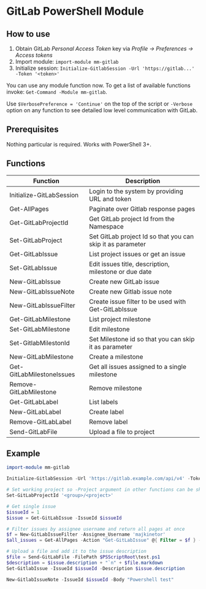 # GitLab PowerShell Module

## How to use

1. Obtain GitLab *Personal Access Token* key via *Profile -> Preferences -> Access tokens*
1. Import module: `import-module mm-gitlab`
1. Initialize session: `Initialize-GitlabSession -Url 'https://gitlab...' -Token '<token>'`

You can use any module function now. To get a list of available functions invoke: `Get-Command -Module mm-gitlab`.

Use `$VerbosePreference = 'Continue'` on the top of the script or `-Verbose` option on any function to see detailed low level communication with GitLab.

## Prerequisites

Nothing particular is required. Works with PowerShell 3+.

## Functions

|         Function          |                        Description                         |
| ------------------------- | ---------------------------------------------------------- |
| Initialize-GitLabSession  | Login to the system by providing URL and token             |
| Get-AllPages              | Paginate over Gitlab response pages                        |
| Get-GitLabProjectId       | Get GitLab project Id from the Namespace                   |
| Set-GitLabProject         | Set GitLab project Id so that you can skip it as parameter |
| Get-GitLabIssue           | List project issues or get an issue                        |
| Set-GitLabIssue           | Edit issues title, description, milestone or due date      |
| New-GitLabIssue           | Create new GitLab issue                                    |
| New-GitLabIssueNote       | Create new Gitlab issue note                               |
| New-GitLabIssueFilter     | Create issue filter to be used with Get-GitLabIssue        |
| Get-GitLabMilestone       | List project milestone                                     |
| Set-GitLabMilestone       | Edit milestone                                             |
| Set-GitlabMilestonId      | Set Milestone id so that you can skip it as parameter      |
| New-GitLabMilestone       | Create a milestone                                         |
| Get-GitLabMilestoneIssues | Get all issues assigned to a single milestone              |
| Remove-GitLabMilestone    | Remove milestone                                           |
| Get-GitLabLabel           | List labels                                                |
| New-GitLabLabel           | Create label                                               |
| Remove-GitLabLabel        | Remove label                                               |
| Send-GitLabFile           | Upload a file to project                                   |

## Example

```powershell
import-module mm-gitlab

Initialize-GitlabSession -Url 'https://gitlab.example.com/api/v4' -Token $tokens

# Set working project so -Project argument in other functions can be skipped
Set-GitLabProjectId '<group>/<project>'

# Get single issue
$issueId = 1
$issue = Get-GitLabIssue -IssueId $issueId

# Filter issues by assignee username and return all pages at once
$f = New-GitLabIssueFilter -Assignee_Username 'majkinetor'
$all_issues = Get-AllPages -Action "Get-GitLabIssue" @{ Filter = $f } -ShowProgress

# Upload a file and add it to the issue description
$file = Send-GitLabFile -FilePath $PSScriptRoot\test.ps1
$description = $issue.description + "`n" + $file.markdown
Set-GitlabIssue -IssueId $issueId -Description $issue.description

New-GitlabIssueNote -IssueId $issueId -Body "Powershell test"
```
